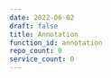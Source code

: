 ```yaml
---
date: 2022-06-02
draft: false
title: Annotation
function_id: annotation
repo_count: 0
service_count: 0
---
```



